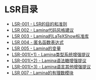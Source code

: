 # LSR目录
- [LSR-001 - LSR的目的和准则](store/LSR-001.md)
- [LSR 002 - Lamina代码风格建议](store/LSR-002.md)
- [LSR 003 - Lamina的LaTeXShow标准库](store/LSR-003.md)
- [LSR 004 - 匿名函数表达式](store/LSR-004.md)
- [LSR 005 - Lamina的变量](store/LSR-005.md)
- [LSR-001(+1) - Lamina类型系统增强提议](store/LSR-001(+1).md)
- [LSR-001(+2) - Lamina语法糖增强提议](store/LSR-001(+2).md)
- [LSR-001(+3) - Lamina语言其他增强提议](store/LSR-001(+3).md)
- [LSR 007 - Lamina的有理数模块](store/LSR-007.md)

